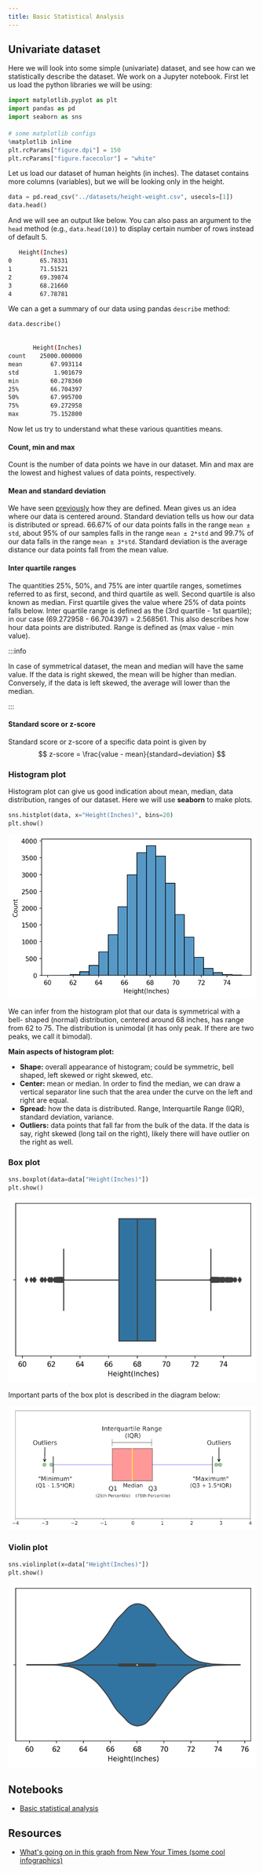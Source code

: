 ```yaml
---
title: Basic Statistical Analysis
---
```

## Univariate dataset
Here we will look into some simple (univariate) dataset, and see how can we
statistically describe the dataset. We work on a Jupyter notebook. First let us
load the python libraries we will be using:

```py
import matplotlib.pyplot as plt
import pandas as pd
import seaborn as sns

# some matplotlib configs
%matplotlib inline
plt.rcParams["figure.dpi"] = 150
plt.rcParams["figure.facecolor"] = "white"
```

Let us load our dataset of human heights (in inches). The dataset contains more
columns (variables), but we will be looking only in the height.

```py
data = pd.read_csv("../datasets/height-weight.csv", usecols=[1])
data.head()
```

And we will see an output like below. You can also pass an argument to the
`head` method (e.g., `data.head(10)`) to display certain number of rows instead
of default 5.

```bash
   Height(Inches)
0        65.78331
1        71.51521
2        69.39874
3        68.21660
4        67.78781
```

We can a get a summary of our data using pandas `describe` method:

```py
data.describe()
```

```bash

       Height(Inches)
count    25000.000000
mean        67.993114
std          1.901679
min         60.278360
25%         66.704397
50%         67.995700
75%         69.272958
max         75.152800
```

Now let us try to understand what these various quantities means.

#### Count, min and max
Count is the number of data points we have in our dataset. Min and max are the
lowest and highest values of data points, respectively.

#### Mean and standard deviation
We have seen [previously](./probability-statistics.md) how they are defined.
Mean gives us an idea where our data is centered around. Standard deviation
tells us how our data is distributed or spread. 66.67% of our data points falls
in the range `mean ± std`, about 95% of our samples falls in the range
`mean ± 2*std` and 99.7% of our data falls in the range `mean ± 3*std`. Standard
deviation is the average distance our data points fall from the mean value.

#### Inter quartile ranges
The quantities 25%, 50%, and 75% are inter quartile ranges, sometimes referred
to as first, second, and third quartile as well. Second quartile is also known
as median. First quartile gives the value where 25% of data points falls below.
Inter quartile range is defined as the (3rd quartile - 1st quartile); in our
case (69.272958 - 66.704397) = 2.568561. This also describes how hour data
points are distributed. Range is defined as (max value - min value).

:::info

In case of symmetrical dataset, the mean and median will have the same value. If
the data is right skewed, the mean will be higher than median. Conversely, if
the data is left skewed, the average will lower than the median.

:::

#### Standard score or z-score
Standard score or z-score of a specific data point is given by
$$
z-score = \frac{value - mean}{standard~deviation}
$$

### Histogram plot
Histogram plot can give us good indication about mean, median, data
distribution, ranges of our dataset. Here we will use **seaborn** to make plots.

```py
sns.histplot(data, x="Height(Inches)", bins=20)
plt.show()
```

![histogram-plot](/img/stat-histogram.png)

We can infer from the histogram plot that our data is symmetrical with a bell-
shaped (normal) distribution, centered around 68 inches, has range from 62 to
75. The distribution is unimodal (it has only peak. If there are two peaks, we
call it bimodal).

**Main aspects of histogram plot:**
- **Shape:** overall appearance of histogram; could be symmetric, bell shaped,
left skewed or right skewed, etc.
- **Center:** mean or median. In order to find the median, we can draw a
vertical separator line such that the area under the curve on the left and right
are equal.
- **Spread:** how the data is distributed. Range, Interquartile Range (IQR),
standard deviation, variance.
- **Outliers:** data points that fall far from the bulk of the data. If the data
is say, right skewed (long tail on the right), likely there will have outlier on
the right as well.

### Box plot

```py
sns.boxplot(data=data["Height(Inches)"])
plt.show()
```

![box-plot](/img/stat-boxplot.png)

Important parts of the box plot is described in the diagram below:

![box-plot-description](/img/stat-boxplot-description.png)

### Violin plot

```py
sns.violinplot(x=data["Height(Inches)"])
plt.show()
```

![violin-plot](/img/stat-violin-plot.png)

## Notebooks
- [Basic statistical analysis](
https://github.com/pranabdas/machine-learning/blob/master/notebooks/basic-stat.ipynb)

## Resources
- [What's going on in this graph from New Your Times (some cool infographics)](
https://www.nytimes.com/column/whats-going-on-in-this-graph)
